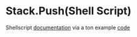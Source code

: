 # Stack.Push(Shell Script\)

Shellscript [documentation] via a ton example [code]

<!-- links -->
[documentation]: doc.md
[code]: code.md
